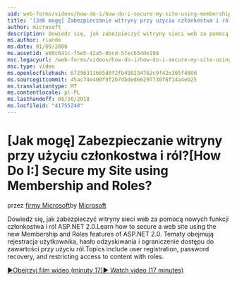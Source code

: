 ```yaml
---
uid: web-forms/videos/how-do-i/how-do-i-secure-my-site-using-membership-and-roles
title: '[Jak mogę] Zabezpieczanie witryny przy użyciu członkostwa i ról? | Microsoft Docs'
author: microsoft
description: Dowiedz się, jak zabezpieczyć witryny sieci web za pomocą nowych funkcji członkostwa i ról ASP.NET 2.0. Tematy obejmują rejestracja użytkownika, hasło odzyskiwania i restricti...
ms.author: riande
ms.date: 01/09/2006
ms.assetid: e80c641c-f5e5-42a5-8bcd-5fecb34de198
msc.legacyurl: /web-forms/videos/how-do-i/how-do-i-secure-my-site-using-membership-and-roles
msc.type: video
ms.openlocfilehash: 67296311665d0f2fb498234762c9f42e305f480d
ms.sourcegitcommit: 45ac74e400f9f2b7dbded66297730f6f14a4eb25
ms.translationtype: MT
ms.contentlocale: pl-PL
ms.lasthandoff: 08/16/2018
ms.locfileid: "41755248"
---
```

<a name="how-do-i-secure-my-site-using-membership-and-roles"></a><span data-ttu-id="b8568-105">[Jak mogę] Zabezpieczanie witryny przy użyciu członkostwa i ról?</span><span class="sxs-lookup"><span data-stu-id="b8568-105">[How Do I:] Secure my Site using Membership and Roles?</span></span>
====================
<span data-ttu-id="b8568-106">przez [firmy Microsoft](https://github.com/microsoft)</span><span class="sxs-lookup"><span data-stu-id="b8568-106">by [Microsoft](https://github.com/microsoft)</span></span>

<span data-ttu-id="b8568-107">Dowiedz się, jak zabezpieczyć witryny sieci web za pomocą nowych funkcji członkostwa i ról ASP.NET 2.0.</span><span class="sxs-lookup"><span data-stu-id="b8568-107">Learn how to secure a web site using the new Membership and Roles features of ASP.NET 2.0.</span></span> <span data-ttu-id="b8568-108">Tematy obejmują rejestracja użytkownika, hasło odzyskiwania i ograniczenie dostępu do zawartości przy użyciu ról.</span><span class="sxs-lookup"><span data-stu-id="b8568-108">Topics include user registration, password recovery, and restricting access to content with roles.</span></span>

[<span data-ttu-id="b8568-109">&#9654;Obejrzyj film wideo (minuty 17)</span><span class="sxs-lookup"><span data-stu-id="b8568-109">&#9654; Watch video (17 minutes)</span></span>](https://channel9.msdn.com/Blogs/ASP-NET-Site-Videos/how-do-i-secure-my-site-using-membership-and-roles)
